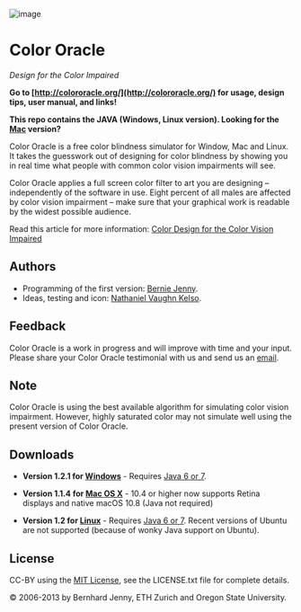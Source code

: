 ![image](http://colororacle.org/rw_common/images/icon48x48.png)

# Color Oracle

_Design for the Color Impaired_

**Go to [http://colororacle.org/](http://colororacle.org/) for usage, design tips, user manual, and links!**

**This repo contains the JAVA (Windows, Linux version). Looking for the [Mac](https://github.com/nvkelso/color-oracle) version?**

Color Oracle is a free color blindness simulator for Window, Mac and Linux. It takes the guesswork out of designing for color blindness by showing you in real time what people with common color vision impairments will see.

Color Oracle applies a full screen color filter to art you are designing – independently of the software in use. Eight percent of all males are affected by color vision impairment – make sure that your graphical work is readable by the widest possible audience.

Read this article for more information: [Color Design for the Color Vision Impaired](http://colororacle.org/design.html)

## Authors

* Programming of the first version: [Bernie Jenny](http://berniejenny.info).
* Ideas, testing and icon: [Nathaniel Vaughn Kelso](https://en.wikipedia.org/wiki/Nathaniel_Vaughn_Kelso).

## Feedback
Color Oracle is a work in progress and will improve with time and your input. Please share your Color Oracle testimonial with us and send us an [email](mailto:nvkelso@gmail.com).

## Note
Color Oracle is using the best available algorithm for simulating color vision impairment. However, highly saturated color may not simulate well using the present version of Color Oracle.

## Downloads

* **Version 1.2.1 for [Windows](http://colororacle.org/ColorOracleWin.zip)** - Requires [Java 6 or 7](http://java.com/).

* **Version 1.1.4 for [Mac OS X](http://colororacle.org/ColorOracleMac.zip)** - 10.4 or higher now supports Retina displays and native macOS 10.8 (Java not required)

* **Version 1.2 for [Linux](http://colororacle.org/ColorOracleJar.zip)** - Requires [Java 6 or 7](http://java.com/). Recent versions of Ubuntu are not supported (because of wonky Java support on Ubuntu).

## License

CC-BY using the [MIT License](http://opensource.org/licenses/MIT), see the LICENSE.txt file for complete details.

© 2006-2013 by Bernhard Jenny, ETH Zurich and Oregon State University.
